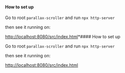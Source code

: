 #### How to set up

Go to root `parallax-scroller` and run `npx http-server`

then see it running on:

[http://localhost:8080/src/index.html](http://localhost:8080/src/index.html)*#### How to set up

Go to root `parallax-scroller` and run `npx http-server`

then see it running on:

[http://localhost:8080/src/index.html](http://localhost:8080/src/index.html)
